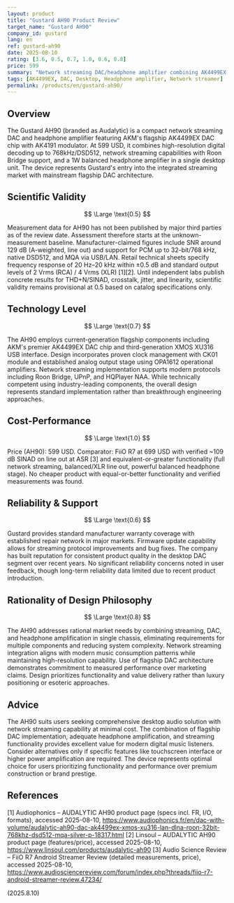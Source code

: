 ```yaml
---
layout: product
title: "Gustard AH90 Product Review"
target_name: "Gustard AH90"
company_id: gustard
lang: en
ref: gustard-ah90
date: 2025-08-10
rating: [3.6, 0.5, 0.7, 1.0, 0.6, 0.8]
price: 599
summary: "Network streaming DAC/headphone amplifier combining AK4499EX flagship chip with comprehensive connectivity at exceptional value point"
tags: [AK4499EX, DAC, Desktop, Headphone amplifier, Network streamer]
permalink: /products/en/gustard-ah90/
---
```

## Overview

The Gustard AH90 (branded as Audalytic) is a compact network streaming DAC and headphone amplifier featuring AKM's flagship AK4499EX DAC chip with AK4191 modulator. At 599 USD, it combines high-resolution digital decoding up to 768kHz/DSD512, network streaming capabilities with Roon Bridge support, and a 1W balanced headphone amplifier in a single desktop unit. The device represents Gustard's entry into the integrated streaming market with mainstream flagship DAC architecture.

## Scientific Validity

$$ \Large \text{0.5} $$

Measurement data for AH90 has not been published by major third parties as of the review date. Assessment therefore starts at the unknown-measurement baseline. Manufacturer-claimed figures include SNR around 129 dB (A-weighted, line out) and support for PCM up to 32-bit/768 kHz, native DSD512, and MQA via USB/LAN. Retail technical sheets specify frequency response of 20 Hz–20 kHz within ±0.5 dB and standard output levels of 2 Vrms (RCA) / 4 Vrms (XLR) [1][2]. Until independent labs publish concrete results for THD+N/SINAD, crosstalk, jitter, and linearity, scientific validity remains provisional at 0.5 based on catalog specifications only.

## Technology Level

$$ \Large \text{0.7} $$

The AH90 employs current-generation flagship components including AKM's premier AK4499EX DAC chip and third-generation XMOS XU316 USB interface. Design incorporates proven clock management with CK01 module and established analog output stage using OPA1612 operational amplifiers. Network streaming implementation supports modern protocols including Roon Bridge, UPnP, and HQPlayer NAA. While technically competent using industry-leading components, the overall design represents standard implementation rather than breakthrough engineering approaches.

## Cost-Performance

$$ \Large \text{1.0} $$

Price (AH90): 599 USD. Comparator: FiiO R7 at 699 USD with verified ~109 dB SINAD on line out at ASR [3] and equivalent-or-greater functionality (full network streaming, balanced/XLR line out, powerful balanced headphone stage). No cheaper product with equal-or-better functionality and verified measurements was found.


## Reliability & Support

$$ \Large \text{0.6} $$

Gustard provides standard manufacturer warranty coverage with established repair network in major markets. Firmware update capability allows for streaming protocol improvements and bug fixes. The company has built reputation for consistent product quality in the desktop DAC segment over recent years. No significant reliability concerns noted in user feedback, though long-term reliability data limited due to recent product introduction.

## Rationality of Design Philosophy

$$ \Large \text{0.8} $$

The AH90 addresses rational market needs by combining streaming, DAC, and headphone amplification in single chassis, eliminating requirements for multiple components and reducing system complexity. Network streaming integration aligns with modern music consumption patterns while maintaining high-resolution capability. Use of flagship DAC architecture demonstrates commitment to measured performance over marketing claims. Design prioritizes functionality and value delivery rather than luxury positioning or esoteric approaches.

## Advice

The AH90 suits users seeking comprehensive desktop audio solution with network streaming capability at minimal cost. The combination of flagship DAC implementation, adequate headphone amplification, and streaming functionality provides excellent value for modern digital music listeners. Consider alternatives only if specific features like touchscreen interface or higher power amplification are required. The device represents optimal choice for users prioritizing functionality and performance over premium construction or brand prestige.

## References

[1] Audiophonics – AUDALYTIC AH90 product page (specs incl. FR, I/O, formats), accessed 2025-08-10, https://www.audiophonics.fr/en/dac-with-volume/audalytic-ah90-dac-ak4499ex-xmos-xu316-lan-dlna-roon-32bit-768khz-dsd512-mqa-silver-p-18317.html
[2] Linsoul – AUDALYTIC AH90 product page (features/price), accessed 2025-08-10, https://www.linsoul.com/products/audalytic-ah90
[3] Audio Science Review – FiiO R7 Android Streamer Review (detailed measurements, price), accessed 2025-08-10, https://www.audiosciencereview.com/forum/index.php?threads/fiio-r7-android-streamer-review.47234/

(2025.8.10)